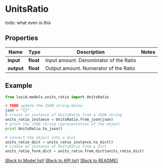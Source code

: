 # UnitsRatio

todo: what even is this

## Properties
Name | Type | Description | Notes
------------ | ------------- | ------------- | -------------
**input** | **float** | Input amount.  Denominator of the Ratio | 
**output** | **float** | Output amount. Numerator of the Ratio | 

## Example

```python
from lusid.models.units_ratio import UnitsRatio

# TODO update the JSON string below
json = "{}"
# create an instance of UnitsRatio from a JSON string
units_ratio_instance = UnitsRatio.from_json(json)
# print the JSON string representation of the object
print UnitsRatio.to_json()

# convert the object into a dict
units_ratio_dict = units_ratio_instance.to_dict()
# create an instance of UnitsRatio from a dict
units_ratio_form_dict = units_ratio.from_dict(units_ratio_dict)
```
[[Back to Model list]](../README.md#documentation-for-models) [[Back to API list]](../README.md#documentation-for-api-endpoints) [[Back to README]](../README.md)


